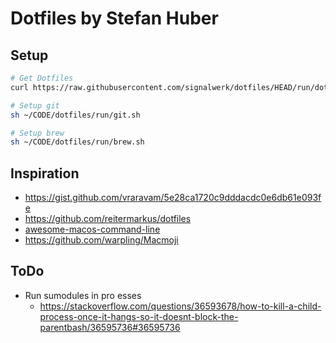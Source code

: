 # Dotfiles by Stefan Huber


## Setup
```sh
# Get Dotfiles
curl https://raw.githubusercontent.com/signalwerk/dotfiles/HEAD/run/dotfiles.sh | sh

# Setup git
sh ~/CODE/dotfiles/run/git.sh

# Setup brew
sh ~/CODE/dotfiles/run/brew.sh


```

## Inspiration
* https://gist.github.com/vraravam/5e28ca1720c9dddacdc0e6db61e093fe
* https://github.com/reitermarkus/dotfiles
* [awesome-macos-command-line](https://github.com/herrbischoff/awesome-macos-command-line)
* https://github.com/warpling/Macmoji

## ToDo
* Run sumodules in pro esses
  * https://stackoverflow.com/questions/36593678/how-to-kill-a-child-process-once-it-hangs-so-it-doesnt-block-the-parentbash/36595736#36595736

